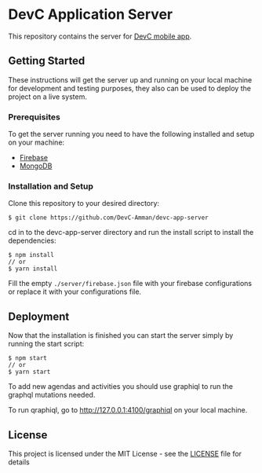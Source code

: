 # DevC Application Server

This repository contains the server for [DevC mobile app](https://github.com/DevC-Amman/devc-app).

## Getting Started

These instructions will get the server up and running on your local machine for development and testing purposes, they also can be used to deploy the project on a live system.

### Prerequisites

To get the server running you need to have the following installed and setup on your machine:

* [Firebase](https://github.com/firebase/firebase-tools#installation)
* [MongoDB](https://docs.mongodb.com/manual/installation/)

### Installation and Setup

Clone this repository to your desired directory:

```
$ git clone https://github.com/DevC-Amman/devc-app-server
```

cd in to the devc-app-server directory and run the install script to install the dependencies:

```
$ npm install
// or
$ yarn install
```

Fill the empty `./server/firebase.json` file with your firebase configurations or replace it with your configurations file.


## Deployment

Now that the installation is finished you can start the server simply by running the start script:

```
$ npm start
// or
$ yarn start
```

To add new agendas and activities you should use graphiql to run the graphql mutations needed.

To run qraphiql, go to <http://127.0.0.1:4100/graphiql> on your local machine.  

## License

This project is licensed under the MIT License - see the [LICENSE](LICENSE) file for details
